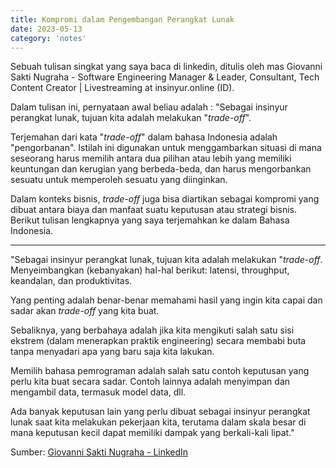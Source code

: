 ```yaml
---
title: Kompromi dalam Pengembangan Perangkat Lunak
date: 2023-05-13
category: 'notes'
---
```


Sebuah tulisan singkat yang saya baca di linkedin, ditulis oleh mas Giovanni Sakti Nugraha - Software Engineering Manager & Leader, Consultant, Tech Content Creator | Livestreaming at insinyur.online (ID). 

Dalam tulisan ini, pernyataan awal beliau adalah : "Sebagai insinyur perangkat lunak, tujuan kita adalah melakukan "*trade-off*".

Terjemahan dari kata "*trade-off*" dalam bahasa Indonesia adalah "pengorbanan". Istilah ini digunakan untuk menggambarkan situasi di mana seseorang harus memilih antara dua pilihan atau lebih yang memiliki keuntungan dan kerugian yang berbeda-beda, dan harus mengorbankan sesuatu untuk memperoleh sesuatu yang diinginkan. 

Dalam konteks bisnis, *trade-off* juga bisa diartikan sebagai kompromi yang dibuat antara biaya dan manfaat suatu keputusan atau strategi bisnis. Berikut tulisan lengkapnya yang saya terjemahkan ke dalam Bahasa Indonesia.

---

"Sebagai insinyur perangkat lunak, tujuan kita adalah melakukan "*trade-off*. Menyeimbangkan (kebanyakan) hal-hal berikut: latensi, throughput, keandalan, dan produktivitas.

Yang penting adalah benar-benar memahami hasil yang ingin kita capai dan sadar akan *trade-off* yang kita buat.

Sebaliknya, yang berbahaya adalah jika kita mengikuti salah satu sisi ekstrem (dalam menerapkan praktik engineering) secara membabi buta tanpa menyadari apa yang baru saja kita lakukan.

Memilih bahasa pemrograman adalah salah satu contoh keputusan yang perlu kita buat secara sadar. Contoh lainnya adalah menyimpan dan mengambil data, termasuk model data, dll.

Ada banyak keputusan lain yang perlu dibuat sebagai insinyur perangkat lunak saat kita melakukan pekerjaan kita, terutama dalam skala besar di mana keputusan kecil dapat memiliki dampak yang berkali-kali lipat."

Sumber: [Giovanni Sakti Nugraha - LinkedIn](https://www.linkedin.com/feed/update/urn:li:aktivitas:7051478673975115776?updateEntityUrn=urn%3Ali%3Afs_feedUpdate%3A%28V2%2Curn%3Ali%3Aactivity%3A7051478673975115776%29)